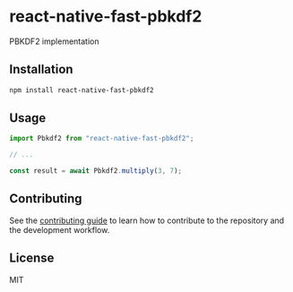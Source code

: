 # react-native-fast-pbkdf2

PBKDF2 implementation

## Installation

```sh
npm install react-native-fast-pbkdf2
```

## Usage

```js
import Pbkdf2 from "react-native-fast-pbkdf2";

// ...

const result = await Pbkdf2.multiply(3, 7);
```

## Contributing

See the [contributing guide](CONTRIBUTING.md) to learn how to contribute to the repository and the development workflow.

## License

MIT
